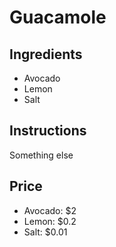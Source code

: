 # Guacamole
## Ingredients
* Avocado 
* Lemon
* Salt
## Instructions
Something else

## Price
* Avocado: $2
* Lemon: $0.2
* Salt: $0.01

